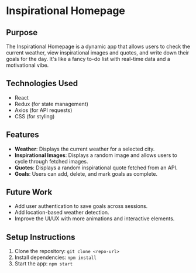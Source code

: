 # Inspirational Homepage

## Purpose
The Inspirational Homepage is a dynamic app that allows users to check the current weather, view inspirational images and quotes, and write down their goals for the day. It's like a fancy to-do list with real-time data and a motivational vibe.

## Technologies Used
- React
- Redux (for state management)
- Axios (for API requests)
- CSS (for styling)

## Features
- **Weather**: Displays the current weather for a selected city.
- **Inspirational Images**: Displays a random image and allows users to cycle through fetched images.
- **Quotes**: Displays a random inspirational quote fetched from an API.
- **Goals**: Users can add, delete, and mark goals as complete.

## Future Work
- Add user authentication to save goals across sessions.
- Add location-based weather detection.
- Improve the UI/UX with more animations and interactive elements.

## Setup Instructions
1. Clone the repository: `git clone <repo-url>`
2. Install dependencies: `npm install`
3. Start the app: `npm start`